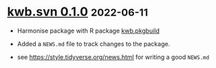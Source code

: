 # [kwb.svn 0.1.0](https://github.com/KWB-R/kwb.svn/releases/tag/v0.1.0) <small>2022-06-11</small>

* Harmonise package with R package [kwb.pkgbuild](https://github.com/kwb-r/kwb.pkgbuild)

* Added a `NEWS.md` file to track changes to the package.

* see https://style.tidyverse.org/news.html for writing a good `NEWS.md`


